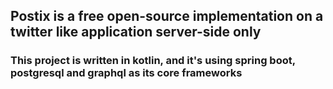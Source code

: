 ## Postix is a free open-source implementation on a twitter like application server-side only
### This project is written in kotlin, and it's using spring boot, postgresql and graphql as its core frameworks
